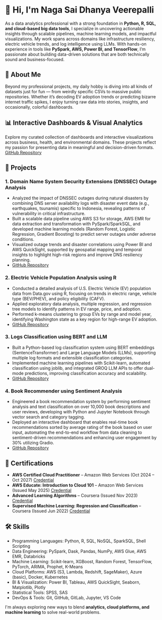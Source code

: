 # 👋 Hi, I'm Naga Sai Dhanya Veerepalli

As a data analytics professional with a strong foundation in **Python, R, SQL, and cloud-based big data tools**, I specialize in uncovering actionable insights through scalable pipelines, machine learning models, and impactful visualizations. My work spans across domains like infrastructure resiliency, electric vehicle trends, and log intelligence using LLMs. With hands-on experience in tools like **PySpark, AWS, Power BI, and TensorFlow**, I’m passionate about building data-driven solutions that are both technically sound and business-focused.

## 🧠 About Me

Beyond my professional projects, my daily hobby is diving into all kinds of datasets just for fun — from weirdly specific CSVs to massive public repositories. Whether it’s decoding EV adoption trends or predicting bizarre internet traffic spikes, I enjoy turning raw data into stories, insights, and occasionally, colorful dashboards.

## 📊 Interactive Dashboards & Visual Analytics

Explore my curated collection of dashboards and interactive visualizations across business, health, and environmental domains. These projects reflect my passion for presenting data in meaningful and decision-driven formats.
[GitHub Repository](https://github.com/dhanya0509/Data-Visualizations)

## 📁 Projects

### 1. Domain Name System Security Extensions (DNSSEC) Outage Analysis  
- Analyzed the impact of DNSSEC outages during natural disasters by combining DNS server availability logs with disaster event data (e.g., earthquakes, tsunamis) specific to Indonesia, revealing patterns of vulnerability in critical infrastructure.  
- Built a scalable data pipeline using AWS S3 for storage, AWS EMR for data extraction and transformation with PySpark/SparkSQL, and developed machine learning models (Random Forest, Logistic Regression, Gradient Boosting) to predict server outages under adverse conditions.  
- Visualized outage trends and disaster correlations using Power BI and AWS QuickSight, supported by geospatial mapping and temporal insights to highlight high-risk regions and improve DNS resiliency planning.
- [GitHub Repository](https://github.com/dhanya0509/DNSSEC_Impact_Analysis)

### 2. Electric Vehicle Population Analysis using R  
- Conducted a detailed analysis of U.S. Electric Vehicle (EV) population data from Data.gov using R, focusing on trends in electric range, vehicle type (BEV/PHEV), and policy eligibility (CAFV).  
- Applied exploratory data analysis, multiple regression, and regression tree models to identify patterns in EV range, price, and adoption.  
- Performed k-means clustering to group EVs by range and model year, identifying Washington state as a key region for high-range EV adoption.
- [GitHub Repository](https://github.com/dhanya0509/Electric-Vehicle-Analysis-using-R)

### 3. Logs Classification using BERT and LLM  
- Built a Python-based log classification system using BERT embeddings (SentenceTransformer) and Large Language Models (LLMs), supporting multiple log formats and extensible classification categories.  
- Implemented machine learning pipelines with Scikit-learn, automated classification using joblib, and integrated GROQ LLM APIs to offer dual-mode predictions, improving classification accuracy and scalability.  
- [GitHub Repository](https://github.com/dhanya0509/Logs-classification-using-BERT-and-LLM)

### 4. Book Recommender using Sentiment Analysis
- Engineered a book recommendation system by performing sentiment analysis and text classification on over 10,000 book descriptions and user reviews, developing with Python and Jupyter Notebook through vector search and category tagging.
- Deployed an interactive dashboard that enables real-time book recommendations sorted by average rating of the book based on user input, automating the end-to-end workflow from data cleaning to sentiment-driven recommendations and enhancing user engagement by 30% utilizing Gradio.
- [GitHub Repository](https://github.com/dhanya0509/Books-recommender-using-Sentiment-analysis)

## 📜 Certifications

- **AWS Certified Cloud Practitioner** – Amazon Web Services (Oct 2024 – Oct 2027)
  [Credential](https://www.credly.com/badges/789fe6df-07ba-4bdd-a081-270ce17807e9/public_url)
- **AWS Educate: Introduction to Cloud 101** – Amazon Web Services (Issued May 2025)
  [Credential](https://www.credly.com/badges/70b05b28-eb04-4610-8384-688f67882354/public_url)  
- **Advanced Learning Algorithms** – Coursera (Issued Nov 2023)
  [Credential](https://coursera.org/share/8bea07627d426483cc30368facf96fad)
- **Supervised Machine Learning: Regression and Classification** – Coursera (Issued Jun 2022)
  [Credential](https://coursera.org/share/1925eda934573a4c28940a584f1e11d1)

## 🛠 Skills

- Programming Languages: Python, R, SQL, NoSQL, SparkSQL, Shell Scripting
- Data Engineering: PySpark, Dask, Pandas, NumPy, AWS Glue, AWS EMR, Databricks
- Machine Learning: Scikit-learn, XGBoost, Random Forest, TensorFlow, PyTorch, ARIMA, Prophet, K-Means
- Cloud Platforms: AWS (S3, Lambda, Redshift, SageMaker), Azure (basic), Docker, Kubernetes
- BI & Visualization: Power BI, Tableau, AWS QuickSight, Seaborn, Matplotlib, Plotly
- Statistical Tools: SPSS, SAS
- DevOps & Tools: Git, GitHub, GitLab, Jupyter, VS Code
  
I'm always exploring new ways to blend **analytics, cloud platforms, and machine learning** to solve real-world problems.
